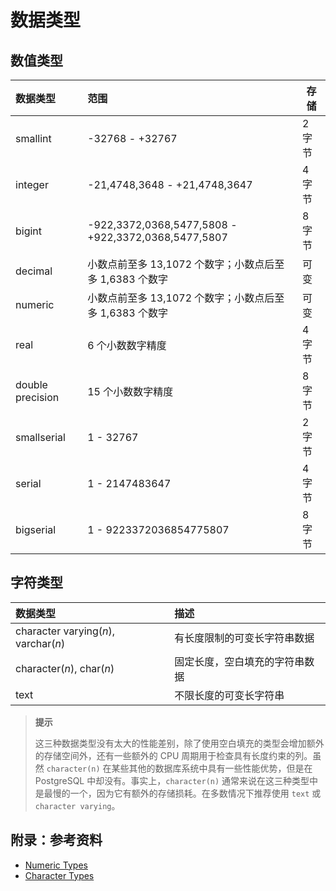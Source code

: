 # 数据类型

## 数值类型

| 数据类型         | 范围                                                    | 存储   |
| :--------------- | :------------------------------------------------------ | ------ |
| smallint         | -32768 - +32767                                         | 2 字节 |
| integer          | -21,4748,3648 - +21,4748,3647                           | 4 字节 |
| bigint           | -922,3372,0368,5477,5808 - +922,3372,0368,5477,5807     | 8 字节 |
| decimal          | 小数点前至多 13,1072 个数字；小数点后至多 1,6383 个数字 | 可变   |
| numeric          | 小数点前至多 13,1072 个数字；小数点后至多 1,6383 个数字 | 可变   |
| real             | 6 个小数数字精度                                        | 4 字节 |
| double precision | 15 个小数数字精度                                       | 8 字节 |
| smallserial      | 1 - 32767                                               | 2 字节 |
| serial           | 1 - 2147483647                                          | 4 字节 |
| bigserial        | 1 - 9223372036854775807                                 | 8 字节 |

## 字符类型

| 数据类型                             | 描述                           |
| :----------------------------------- | :----------------------------- |
| character varying(*n*), varchar(*n*) | 有长度限制的可变长字符串数据   |
| character(*n*), char(*n*)            | 固定长度，空白填充的字符串数据 |
| text                                 | 不限长度的可变长字符串         |

> **提示**
>
> 这三种数据类型没有太大的性能差别，除了使用空白填充的类型会增加额外的存储空间外，还有一些额外的 CPU 周期用于检查具有长度约束的列。虽然 `character(n)` 在某些其他的数据库系统中具有一些性能优势，但是在 PostgreSQL 中却没有。事实上，`character(n)` 通常来说在这三种类型中是最慢的一个，因为它有额外的存储损耗。在多数情况下推荐使用 `text` 或 `character varying`。

## 附录：参考资料

- [Numeric Types](https://www.postgresql.org/docs/11/datatype-numeric.html)
- [Character Types](https://www.postgresql.org/docs/11/datatype-character.html)
